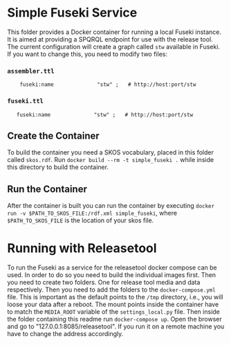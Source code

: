 # Simple Fuseki Service
This folder provides a Docker container for running a local Fuseki instance.
It is aimed at providing a SPQRQL endpoint for use with the release tool.
The current configuration will create a graph called `stw` available in Fuseki.
If you want to change this, you need to modify two files:
### `assembler.ttl`
```
    fuseki:name              "stw" ;   # http://host:port/stw
```
### `fuseki.ttl`
```
   fuseki:name              "stw" ;   # http://host:port/stw
```

## Create the Container
To build the container you need a SKOS vocabulary, placed in this folder called `skos.rdf`.
Run `docker build --rm -t simple_fuseki .` while inside this directory to build the container.

## Run the Container
After the container is built you can run the container by executing
`docker run -v $PATH_TO_SKOS_FILE:/rdf.xml simple_fuseki`,
where `$PATH_TO_SKOS_FILE` is the location of your skos file.


# Running with Releasetool
To run the Fuseki as a service for the releasetool docker compose can be used.
In order to do so you need to build the individual images first.
Then you need to create two folders.
One for release tool media and data respectively.
Then you need to add the folders to the `docker-compose.yml` file.
This is important as the default points to the `/tmp` directory,
i.e., you will loose your data after a reboot.
The mount points inside the container have to match the `MEDIA_ROOT` variable of the `settings_local.py` file.
Then inside the folder containing this readme run `docker-compose up`.
Open the browser and go to "127.0.0.1:8085/releasetool".
If you run it on a remote machine you have to change the address accordingly.
